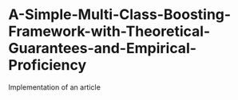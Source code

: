 # A-Simple-Multi-Class-Boosting-Framework-with-Theoretical-Guarantees-and-Empirical-Proficiency
Implementation of an article
